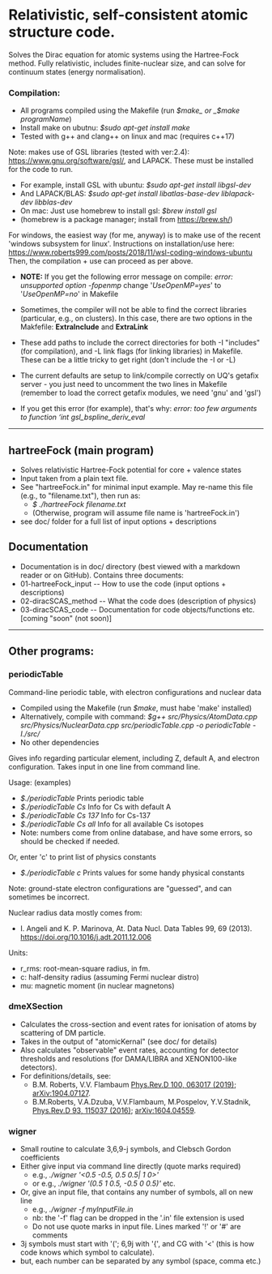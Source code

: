 # Relativistic, self-consistent atomic structure code.

Solves the Dirac equation for atomic systems using the Hartree-Fock method.
Fully relativistic, includes finite-nuclear size, and can solve for continuum states (energy normalisation).


### Compilation:

 * All programs compiled using the Makefile (run _$make_ or _$make programName_)
 * Install make on ubutnu: _$sudo apt-get install make_
 * Tested with g++ and clang++ on linux and mac (requires c++17)

Note: makes use of GSL libraries (tested with ver:2.4): https://www.gnu.org/software/gsl/, and LAPACK. These must be installed for the code to run.

  * For example, install GSL with ubuntu: _$sudo apt-get install libgsl-dev_
  * And LAPACK/BLAS: _$sudo apt-get install libatlas-base-dev liblapack-dev libblas-dev_
  * On mac: Just use homebrew to install gsl: _$brew install gsl_
  * (homebrew is a package manager; install from https://brew.sh/)

For windows, the easiest way (for me, anyway) is to make use of the recent 'windows subsystem for linux'. Instructions on installation/use here: https://www.roberts999.com/posts/2018/11/wsl-coding-windows-ubuntu
Then, the compilation + use can proceed as per above.

 * **NOTE:** If you get the following error message on compile:
_error: unsupported option -fopenmp_
change '_UseOpenMP=yes_' to '_UseOpenMP=no_' in Makefile

 * Sometimes, the compiler will not be able to find the correct libraries (particular, e.g., on clusters). In this case, there are two options in the Makfefile: **ExtraInclude** and **ExtraLink**
 * These add paths to include the correct directories for both -I "includes" (for compilation), and -L link flags (for linking libraries) in Makefile. These can be a little tricky to get right (don't include the -I or -L)
 * The current defaults are setup to link/compile correctly on UQ's getafix server - you just need to uncomment the two lines in Makefile (remember to load the correct getafix modules, we need 'gnu' and 'gsl')
 * If you get this error (for example), that's why:
  _error: too few arguments to function ‘int gsl_bspline_deriv_eval_

--------------------------------------------------------------------------------

## hartreeFock (main program)

 * Solves relativistic Hartree-Fock potential for core + valence states
 * Input taken from a plain text file.
 * See "hartreeFock.in" for minimal input example.
  May re-name this file (e.g., to "filename.txt"), then run as:
    * _$ ./hartreeFock filename.txt_
    * (Otherwise, program will assume file name is 'hartreeFock.in')
 * see doc/ folder for a full list of input options + descriptions


## Documentation

 * Documentation is in doc/ directory (best viewed with a markdown reader or on GitHub). Contains three documents:
 * 01-hartreeFock_input -- How to use the code (input options + descriptions)
 * 02-diracSCAS_method  -- What the code does (description of physics)
 * 03-diracSCAS_code    -- Documentation for code objects/functions etc. [coming "soon" (not soon)]

--------------------------------------------------------------------------------

## Other programs:

### periodicTable

Command-line periodic table, with electron configurations and nuclear data

 * Compiled using the Makefile (run _$make_, must habe 'make' installed)
 * Alternatively, compile with command:
_$g++ src/Physics/AtomData.cpp src/Physics/NuclearData.cpp src/periodicTable.cpp -o periodicTable -I./src/_
 * No other dependencies

Gives info regarding particular element, including Z, default A, and electron configuration.
Takes input in one line from command line.

Usage: (examples)
 * _$./periodicTable_           Prints periodic table
 * _$./periodicTable Cs_        Info for Cs with default A
 * _$./periodicTable Cs 137_    Info for Cs-137
 * _$./periodicTable Cs all_    Info for all available Cs isotopes
 * Note: numbers come from online database, and have some errors,
so should be checked if needed.

 Or, enter 'c' to print list of physics constants
  * _$./periodicTable c_        Prints values for some handy physical constants

Note: ground-state electron configurations are "guessed", and can sometimes be incorrect.

Nuclear radius data mostly comes from:
 * I. Angeli and K. P. Marinova, At. Data Nucl. Data Tables 99, 69 (2013).
https://doi.org/10.1016/j.adt.2011.12.006

Units:
 * r_rms: root-mean-square radius, in fm.
 * c: half-density radius (assuming Fermi nuclear distro)
 * mu: magnetic moment (in nuclear magnetons)


### dmeXSection

 * Calculates the cross-section and event rates for ionisation of atoms
 by scattering of DM particle.
 * Takes in the output of "atomicKernal" (see doc/ for details)
 * Also calculates "observable" event rates, accounting for detector thresholds
 and resolutions (for DAMA/LIBRA and XENON100-like detectors).
 * For definitions/details, see:
   * B.M. Roberts, V.V. Flambaum
[Phys.Rev.D 100, 063017 (2019)](https://link.aps.org/doi/10.1103/PhysRevD.100.063017 "pay-walled");
[arXiv:1904.07127](https://arxiv.org/abs/1904.07127 "free download").
   * B.M.Roberts, V.A.Dzuba, V.V.Flambaum, M.Pospelov, Y.V.Stadnik,
[Phys.Rev.D 93, 115037 (2016)](https://link.aps.org/doi/10.1103/PhysRevD.93.115037 "pay-walled");
[arXiv:1604.04559](https://arxiv.org/abs/1604.04559 "free download").


### wigner

 * Small routine to calculate 3,6,9-j symbols, and Clebsch Gordon coefficients
 * Either give input via command line directly (quote marks required)
   * e.g., _./wigner '<0.5 -0.5, 0.5 0.5| 1 0>'_
   * or e.g., _./wigner '(0.5 1 0.5, -0.5 0 0.5)'_ etc.
 * Or, give an input file, that contains any number of symbols, all on new line
   * e.g., _./wigner -f myInputFile.in_
   * nb: the '-f' flag can be dropped in the '.in' file extension is used
   * Do not use quote marks in input file. Lines marked '!' or '#' are comments
 * 3j symbols must start with '('; 6,9j with '{', and CG with '<' (this is how code knows which symbol to calculate).
 * but, each number can be separated by any symbol (space, comma etc.)
